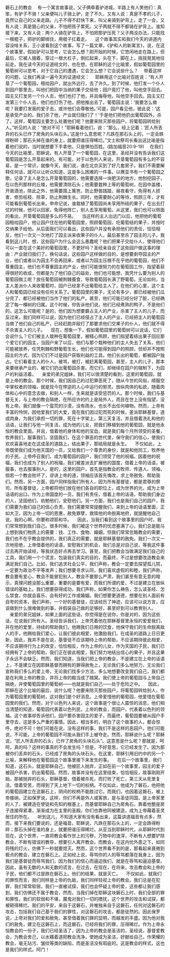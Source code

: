 ﻿ 磐石上的教会
　有一个寓言故事说，父子俩牵着驴进城，半路上有人笑他们：真笨，有驴子不骑！父亲便叫儿子骑上驴，走了不久，又有人说：真是不孝的儿子，竟然让自己的父亲走路。儿子不得不赶快下来，叫父亲骑到驴背上，走了一会，又有人说：真是狠心的父亲，不怕把孩子累死。父子两就不得不都骑在驴背上。谁知接下来，又有人说：两个人骑在驴背上，不怕把那驴压死？父子两没办法，只能找一根棍子，把驴的脚绑住，用棍子扛着走。
　这个故事其实和我们今天的讲道内容没啥关系，王小波看到这个故事，写了一篇文章，《驴和人的新寓言》，说，在这个故事里，假如驴可以思考，它会怎么想？刚开始的时候，它悠闲地走在路上，但最后，它被人捆着，穿过一根大杠子，倒扛起来，头在下，脚在上，摇摇晃晃地往前走。我在读今天的证道经文时，也在想，在耶稣的这个比喻里，假如葡萄园里的葡萄树可以思考，对于它自己的遭遇，它会怎么想？它会说些什么？
　带着这样的问题，让我们再读一遍今天的证道经文：
　耶稣用这个比喻对百姓说：“有人开垦了一个葡萄园，租给园户，就出外远行，去了许久。到了时候，他打发一个仆人到园户那里去，叫他们把园中当纳的果子交给他；园户竟打了他，叫他空手回去。园主又打发另一个仆人去，他们也打了他，并且侮辱他，叫他空手回去。园主又打发第三个仆人去，他们也打伤了他，把他推出去了。葡萄园主说：‘我要怎么做呢？我要打发我的爱子去，或许他们会尊敬他。’可是，园户看见他，彼此说：‘这是承受产业的。我们杀了他，产业就归我们了！’于是他们把他扔出葡萄园外，杀了。这样，葡萄园主要怎么处置他们呢？他要来除灭那些园户，将葡萄园转给别人。”听见的人说：“绝对不可！”耶稣看着他们，说：“那么，经上记着：‘匠人所丢弃的石头已作了房角的头块石头。’这是什么意思呢？凡跌在那石头上的，一定会跌得粉碎；那石头掉在谁的身上，就要把谁压得稀烂。”文士和祭司长看出这比喻是指着他们说的，当时就想要下手拿他，只是惧怕百姓。(路加福音20:9-19)
　在我们今天的比喻里，耶稣说，有人开垦了一个葡萄园，在这里，圣经并没有告诉我们这葡萄园是怎么开垦起来的。有可能，对于以色列人来说，开垦葡萄园有多么的不容易，是一个常识，就像今天，我们说，谁在北京买到了好几套房子。我们不需要解释任何话，就可以让听众知道，这是多么困难的一件事。以赛亚书有一个葡萄园之歌，记录了主人是怎么开垦葡萄园的，他需要选择一块肥沃的地方，他刨挖园子，在以色列那样的丘陵，他需要清除石头；他需要栽种上等的葡萄树，在园中盖楼，开凿酒池，除此之外，他需要围上篱笆，防止野兽践踏，昼夜看守，免得有人损害，修剪枯枝、除草，防止荆棘生长。同时，他需要耐心的等待，照顾三年，才有可能看到葡萄长出来。申命记说，谁栽植了葡萄园尚未享用所结的果子，在出去打仗的时候，他可以回家，免得他阵亡，别人去享用葡萄。从这里，我们也可以侧面的看出，开垦葡萄园是多么的不易。
　当这样的主人出远门以后，他把他的葡萄园租给园户，他让园户住在他的葡萄园里，照顾葡萄园，吃葡萄结的果子，并按时交纳果子给他。从后面我们可以看出，这些园户并没有承担他们的责任，恰恰相反，他们一次又一次地打了园主派来收果子的仆人，最后甚至杀了园主的儿子。我看到这儿时，想，这些园户为什么会这么愚蠢呢？他们把果子交给仆人，使得他们可以一直在这个美好的葡萄园里，不更好吗？圣经亲自说了这些园户做这事的理由：产业就归我们了。换句话说，这些园户这样做的目的，是想要剥夺园主的产业，他们或者以为园主不会再回来，或者以为园主压根不在乎他的葡萄园，他们不尊重园主，他们也不尊重园主的产业，他们可能很努力的在葡萄园工作，指望着获得很好的收成，但都是为了他们自己的益处，他们也可能想，我凭什么要为别人的葡萄园做工呢？放任葡萄园被荆棘蚕食，导致葡萄园长满了野葡萄。无论如何，当主人差派仆人来收葡萄时，园户已经拿不出葡萄给主人了，在他们的心里，这个主人和葡萄园已经没有任何关系了。葡萄园里的果子，无论有多少，都已经被他们瓜分完了，都已经被他们当作了他们的私产。甚至，他们可能已经分好了脏，已经确定了每一棵树的归属。这个时候，你告诉他们说，他们已经煮熟的鸭子，不是他们的，这怎么可能呢？是的，他们因为想要霸占主人的产业，杀害了主人的儿子，而反过来，我们同样可以说，因为他们已经侵占了主人的产业，已经把主人的葡萄园当做了他们自己的私产，已经赶跑并殴打了那要求他们交果子的仆人，他们就不得不杀害主人的儿子。
　现在，想象一下，假如葡萄园里的葡萄树可以说话，它们会说什么？它们被主人栽种在葡萄园里，被精心照顾，他们指望着结出果子回应那个爱它们的园主，当园户来了以后，他们与那个栽种他们的主人失去了关系，他们可能被放养，任凭荆棘和野葡萄生长，他们也可能得到园户的照顾，但却并不按照园主的方式，因为它们不过是园户获取利益的工具。他们长出的葡萄，都被园户独占。它们看着主人的仆人，被骂，被打，被赶离葡萄园，甚至，主人的儿子，那本来要继承产业的，被它们扔出葡萄园杀害。而它们，却继续在园户的辖制下，为园户的利益活着。
　亲爱的弟兄姐妹，我们可以很清楚的看到，这里的葡萄园，就是上帝的教会。那个时候，我们因自己的过犯罪恶死了，随从今世的风俗，顺服空中掌权者的领袖，就是现今在悖逆的人心中运行的邪灵。放纵肉体的私欲，随着肉体和心中的意念去做，和别人一样，生来就是该受惩罚的人。那个时候，我们与基督无关，与上帝的教会隔绝，在所应许的约上是局外人，而且在世上没有指望，没有上帝。我们就像一个蛮荒的沙漠，没有雨水，也长不出任何植物。然而，上帝有丰富的怜悯，因他爱我们的大爱，竟在我们因过犯而死的时候，差派耶稣基督，道成肉身，为我们承担一切的罪，死在十字架上，第三天复活，并且借着洗礼和他的话语，让我们与他一同复活，成为他的儿女，把我们移植到他的葡萄园，就是他永恒的教会里面。并且，借着他的身体和他的宝血，就是我们每个月所领受的圣餐，牧养我们，服事我们，坚固我们，在这个罪恶的世代里，保守我们的信心，使我们欢欢喜喜地走在这成圣的道路上，结出果子，那结局就是永生。
　不仅如此，上帝既使我们成为他天国的一员，又给我们一个尊贵的身份，就是和他同工，牧养他的子民。上帝呼召我们，成为葡萄园的园户，我们领受了他的祝福，因着他的祝福，我们也成为了别人的祝福，我们被差派去扩展他的国度，借着上帝的话语，被服事，也去服事别人。是的，这里的园户，首先是指教会的牧师、传道人、领袖，倘若一个教会败坏了，谬讲上帝的道，领袖应该首先悔改，求上帝赦免、帮助我们。然而，另一方面，园户同样指我们所有人，因为所有基督徒，都是君尊的祭司，所有基督徒，上帝都将他们放在他们各自的职位上，成为世界的光，成为上帝话语的出口。作为上帝国度的一员，我们有责任，借着上帝的话语，帮助我们身边的人，坚固他们，劝勉他们，安慰他们。另一方面，我们也是我们自己的园户，我们需要为我们自己的信心负责，我们需要常常提醒我们，来到上帝的话语里面，正如大卫，因为上帝一切的恩惠，赦免罪孽，救赎他的命脱离地府，就提醒他自己说，我的心啊，你要称颂耶和华。
　因此，当我们看到这个故事里的园户时，我们常常想到我们自己。很多时候，我们被这个世界的忧虑塞满了心，我们总是能马上想到我们物质上的需要：钱、工作、食物、婚姻，但我们常常忽略教会的需要，我们也不在乎教会提供的，我们真正的需要，就是耶稣基督的赦免。我们一次又一次地拒绝，上帝借着他的话语，安慰我们的机会，我们总是对自己说，等我这件事过去再开始读经，等我状态好点再去学习。甚至，我们把教会当做满足我们自己的工具，我们用一个个谎言，包装我们真实的目的，而最终，不过是想要改造教会来满足我们自己。比如，我们追求社会公平，我们声称，教会一定要去探望孤儿院，一定要为政治不平等发声；我们想要寻求认同，我们喜欢虚假的和睦，我们声称，教会要有爱心，教会不能冒犯别人，教会不要那么严肃，我们甚至有意无意的暗示，真理问题没那么重要，重要的是要有爱，而我们所谓的爱，不过是建立在放纵错误的基础上。我们想要获得成功，我们声称，如果你怎么祷告，怎么读圣经、怎么禁食，你就会喜乐、会有好的工作或婚姻。我们想要更道德，想要在别人面前有自夸的资本，我们声称，一个好的基督徒，应该经历了神迹，应该可以说方言，应该做到什么很难做到的事，并假装自己做的足够好，甚至好到可以教育别人。
　亲爱的弟兄姐妹，如果上面的这些话，你觉得是在说你，你是对的，因为这些话，在说我们所有人。圣经告诉我们，上帝凭着他在耶稣基督里永恒的爱爱我们，并在他的爱里，持续的帮助我们，他赐我们日用的饮食，他保守我们的生命脱离敌人的手，他赐给我们爱心，让我们彼此相爱，他激励我们，在成圣的道路上日日更新，因此，我并不是在说，基督徒不应该期待上帝的帮助，不应该期待彼此相爱，不应该期待行为上的改变，恰恰相反，作为上帝的儿女，作为天国的子民，我们已经拥有了上帝的帮助，我们正在彼此相爱，我们努力地结出信心的果子，并且这果子永远不会缺乏。然而，我们知道，当我们把上帝的教会，不是建立在上帝的话语上，不是建立在因耶稣基督而拥有的罪得赦免上，无论我们多么地努力，无论我们宣称我们多么的爱上帝，无论我们找多少方法，多么地想要改变我们自己，我们都是在利用上帝的教会，并将上帝的殿当成了贼窝。我们使上帝的葡萄园与上帝自己隔绝，并使葡萄园里的葡萄树——也就是我们自己——处于危险之中。
　因此，耶稣在这个比喻的最后，说什么呢？他要来除灭那些园户，将葡萄园转给别人，作为葡萄园里的葡萄树，这对我们是个好消息。上帝爱惜他的葡萄园，他爱惜在葡萄园里的我们。然而，对于以色列人来说，这个故事是个很让人震惊的消息，他们相当清楚的知道，葡萄园代表着以色列民，上帝的教会，而园户，代表着以色列的领袖。这个故事却告诉他们，园户要杀害园主的爱子，而最终，葡萄园要被从园户手里夺去，这是多么严重的事情。因此，相当多的，明白了这个故事的人，都会惊呼，绝对不可！他们可能在说，没有这样的事，我们不是这样的恶园户。他们可能说，不可能，上帝的葡萄园不可能从我们手上被夺走。然而，耶稣说什么呢？耶稣说，“匠人所丢弃的石头，已作了房角的头块石头”。这意思是什么呢？那就是，呵呵，真的吗？这样的事真的不会发生吗？但是，不好意思，它已经发生了。因为那被你们丢弃的石头，已经成了房角的头块石头。在这里，耶稣引用旧约中的另一个比喻，来解释他在葡萄园这个故事里接下来发生的事。
　在后一个故事里，我们知道，这石头，就是耶稣自己，他被匠人抛弃，正如在前一个故事里，园主的爱子被园户杀害，扔出葡萄园。然而，故事并没有在这里结束，恰恰相反，故事刚刚开始，那被抛弃的石头，耶稣基督，借着被杀死，而打败了死亡，第三天从死里复活，借着受苦，而得到了天上地下一切的权柄。不仅如此，他成为了磐石，他把他的葡萄园建立在这磐石上，阴间的权柄不能胜过它。而我们，也因着这磐石，被上帝接纳，正如保罗说，这样，你们不再是外人或客旅，是与圣徒同国，是上帝家里的人了，被建造在使徒和先知的根基上，而基督耶稣自己为房角石，靠着他整座房子连接得紧凑，渐渐成为在主里的圣殿。你们也靠他同被建造，成为上帝藉着圣灵居住的所在。
　听到这儿，不知道大家有没有看出来，这篇讲道福音有点多，然而，接下来我们要说的，还是福音。耶稣说，凡跌在那石头上的，一定会跌得粉碎；那石头掉在谁的身上，就要把谁压得稀烂。从亚当到耶稣时代，从耶稣时代到现在，这个世界，一直将教会看作世上的污秽，万物中的渣滓，不断有人想要铲除教会，不断有错误的教导，想要引人离开教会。而教会，在这内忧外患之下，如同将残的灯火，仿佛下一秒就要熄灭。然而，这个世界看不到的是，那看起来衰微到极点的教会，建立在磐石上。正如经上说，辱骂你的人的辱骂都落在我身上，因为我们是基督徒而辱骂我们，因为我们的信心而逼迫我们，就是在辱骂和逼迫基督。因此，虽有无数的人和无数的谎言，在过去，在现在，在将来，攻击教会和上帝的子民，他们都不过是跌在磐石上。他们的结果，就是灭亡。
　不仅如此，就我们的罪性而言，我们同样是上帝的仇敌，我们同样轻视上帝的教会。我们总是在犯罪，我们常常软弱，我们一直被试探，我们也会怀疑上帝的爱，这些都让我们感到，我们仿佛还不属于教会，然而，当我们掉在耶稣这块磐石上时，我们全部的罪和罪性，我们的软弱和不堪，魔鬼对我们一切的搅扰，这个世界的攻击和试探，都被砸得稀烂。我们的平安，来自于这磐石，并唯独来自于这磐石，任何对这磐石的攻击，包括我们自己基于我们的罪性，对这磐石的攻击，都是徒然的。因此保罗说，上帝对我们的爱和赦免，甚至借着我们罪的显明，而越发的丰盛。因为他对我们的赦免，建立在这磐石上，而这磐石，已经将我们的罪，压得稀烂。作为上帝永恒教会的一份子，我们已经圣洁了，因为上帝的教会是圣洁的，圣经说，基督爱教会，为教会舍己，以水藉着道把教会洗净，使她成为圣洁，好献给自己，作荣耀的教会，毫无玷污、皱纹等类的缺陷，而是圣洁没有瑕疵的。这是教会的样式，这也是我们的样式。阿门！
